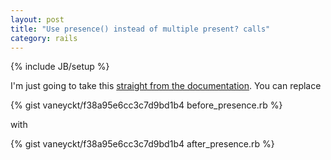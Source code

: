 ```yaml
---
layout: post
title: "Use presence() instead of multiple present? calls"
category: rails
---
```

{% include JB/setup %}

I'm just going to take this [straight from the documentation](http://api.rubyonrails.org/classes/Object.html#method-i-presence). You can replace

{% gist vaneyckt/f38a95e6cc3c7d9bd1b4 before_presence.rb %}

with

{% gist vaneyckt/f38a95e6cc3c7d9bd1b4 after_presence.rb %}
